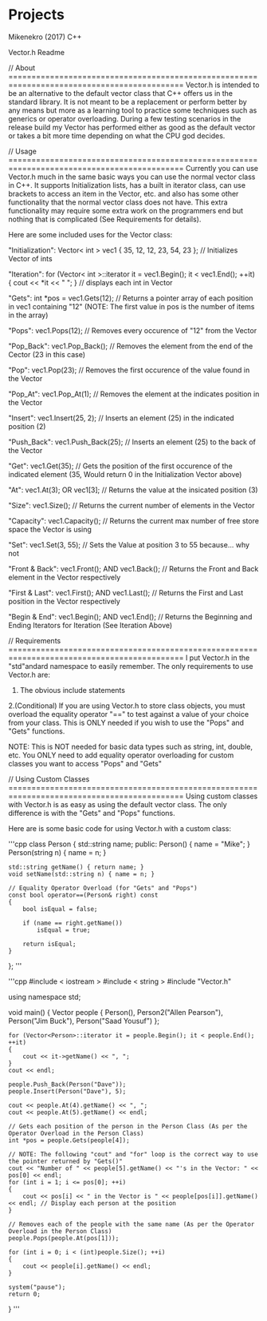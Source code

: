# Projects
Mikenekro (2017)
C++

Vector.h Readme

// About ============================================================================================
Vector.h is intended to be an alternative to the default vector class that C++ offers us in the standard library. 
It is not meant to be a replacement or perform better by any means but more as a learning tool to practice some techniques 
such as generics or operator overloading. During a few testing scenarios in the release build my Vector has performed
either as good as the default vector or takes a bit more time depending on what the CPU god decides.

// Usage ============================================================================================
Currently you can use Vector.h much in the same basic ways you can use the normal vector class in C++. It supports Initialization lists,
has a built in iterator class, can use brackets to access an item in the Vector, etc. and also has some other functionality that the
normal vector class does not have. This extra functionality may require some extra work on the programmers end but nothing that
is complicated (See Requirements for details).

Here are some included uses for the Vector class:

"Initialization":   Vector< int > vec1 { 35, 12, 12, 23, 54, 23 }; // Initializes Vector of ints

"Iteration":        for (Vector< int >::iterator it = vec1.Begin(); it < vec1.End(); ++it) 
                    { cout << *it << " "; } // displays each int in Vector

"Gets":         int *pos = vec1.Gets(12); // Returns a pointer array of each position in vec1 containing "12" (NOTE: The first value in pos is the number of items in the array)

"Pops":         vec1.Pops(12); // Removes every occurence of "12" from the Vector

"Pop_Back":     vec1.Pop_Back(); // Removes the element from the end of the Cector (23 in this case)

"Pop":          vec1.Pop(23); // Removes the first occurence of the value found in the Vector

"Pop_At":       vec1.Pop_At(1); // Removes the element at the indicates position in the Vector

"Insert":       vec1.Insert(25, 2); // Inserts an element (25) in the indicated position (2)

"Push_Back":    vec1.Push_Back(25); // Inserts an element (25) to the back of the Vector

"Get":          vec1.Get(35); // Gets the position of the first occurence of the indicated element (35, Would return 0 in the Initialization Vector above)

"At":           vec1.At(3); OR vec1[3]; // Returns the value at the insicated position (3)

"Size":         vec1.Size(); // Returns the current number of elements in the Vector

"Capacity":     vec1.Capacity(); // Returns the current max number of free store space the Vector is using

"Set":          vec1.Set(3, 55); // Sets the Value at position 3 to 55 because... why not

"Front & Back": vec1.Front(); AND vec1.Back(); // Returns the Front and Back element in the Vector respectively

"First & Last": vec1.First(); AND vec1.Last(); // Returns the First and Last position in the Vector respectively

"Begin & End":  vec1.Begin(); AND vec1.End(); // Returns the Beginning and Ending Iterators for Iteration (See Iteration Above)



// Requirements ============================================================================================
I put Vector.h in the "std"andard namespace to easily remember. 
The only requirements to use Vector.h are:
1. The obvious include statements

2.(Conditional) If you are using Vector.h to store class objects, you must overload the equality operator "==" to test against a value
of your choice from your class. This is ONLY needed if you wish to use the "Pops" and "Gets" functions.

NOTE: This is NOT needed for basic data types such as string, int, double, etc. You ONLY need to add equality operator overloading
for custom classes you want to access "Pops" and "Gets"

// Using Custom Classes ============================================================================================
Using custom classes with Vector.h is as easy as using the default vector class. The only difference is with the "Gets" and "Pops" functions.

Here are is some basic code for using Vector.h with a custom class:

'''cpp
class Person
{
	std::string name;
public:
	Person() { name = "Mike"; }
	Person(string n) { name = n; }
	
	std::string getName() { return name; }
	void setName(std::string n) { name = n; }
	
	// Equality Operator Overload (for "Gets" and "Pops")
	const bool operator==(Person& right) const
	{
		bool isEqual = false;
		
		if (name == right.getName())
			isEqual = true;
	
		return isEqual;
	}
};
'''

'''cpp
#include < iostream >
#include < string >
#include "Vector.h"

using namespace std;

void main()
{
	Vector<Person> people { Person(), Person2("Allen Pearson"), Person("Jim Buck"), Person("Saad Yousuf") };

	for (Vector<Person>::iterator it = people.Begin(); it < people.End(); ++it)
	{
		cout << it->getName() << ", ";
	}
	cout << endl;

	people.Push_Back(Person("Dave"));
	people.Insert(Person("Dave"), 5);
	
	cout << people.At(4).getName() << ", ";
	cout << people.At(5).getName() << endl;

	// Gets each position of the person in the Person Class (As per the Operator Overload in the Person Class)
	int *pos = people.Gets(people[4]);

	// NOTE: The following "cout" and "for" loop is the correct way to use the pointer returned by "Gets()"
	cout << "Number of " << people[5].getName() << "'s in the Vector: " << pos[0] << endl;
	for (int i = 1; i <= pos[0]; ++i)
	{
		cout << pos[i] << " in the Vector is " << people[pos[i]].getName() << endl; // Display each person at the position
	}

	// Removes each of the people with the same name (As per the Operator Overload in the Person Class)
	people.Pops(people.At(pos[1]));

	for (int i = 0; i < (int)people.Size(); ++i)
	{
		cout << people[i].getName() << endl;
	}

	system("pause");
    return 0;
}
'''




